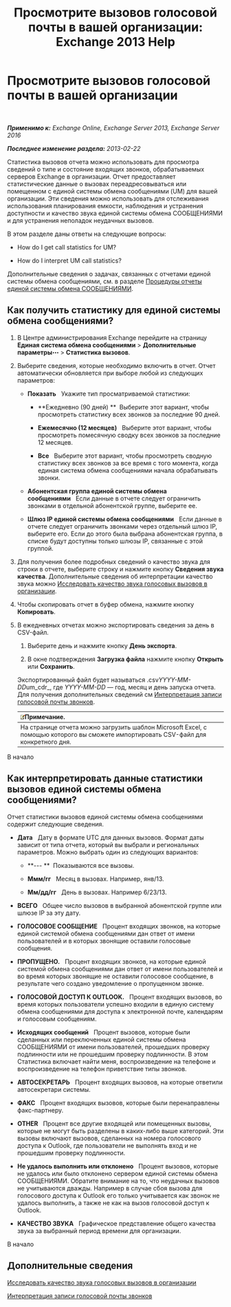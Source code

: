 ﻿---
title: 'Просмотрите вызовов голосовой почты в вашей организации: Exchange 2013 Help'
TOCTitle: Просмотрите вызовов голосовой почты в вашей организации
ms:assetid: f6fdbe17-d1d2-442a-aa13-06b908d9c33a
ms:mtpsurl: https://technet.microsoft.com/ru-ru/library/JJ659073(v=EXCHG.150)
ms:contentKeyID: 50556506
ms.date: 05/22/2018
mtps_version: v=EXCHG.150
ms.translationtype: MT
---

# Просмотрите вызовов голосовой почты в вашей организации

 

_**Применимо к:** Exchange Online, Exchange Server 2013, Exchange Server 2016_

_**Последнее изменение раздела:** 2013-02-22_

Статистика вызовов отчета можно использовать для просмотра сведений о типе и состояние входящих звонков, обрабатываемых серверов Exchange в организации. Отчет предоставляет статистические данные о вызовах переадресовываться или помещенном с единой системы обмена сообщениями (UM) для вашей организации. Эти сведения можно использовать для отслеживания использования планирования емкости, наблюдения и устранения доступности и качество звука единой системы обмена СООБЩЕНИЯМИ и для устранения неполадок неудачных вызовов.

В этом разделе даны ответы на следующие вопросы:

  - How do I get call statistics for UM?

  - How do I interpret UM call statistics?

Дополнительные сведения о задачах, связанных с отчетами единой системы обмена сообщениями, см. в разделе [Процедуры отчеты единой системы обмена СООБЩЕНИЯМИ](um-reports-procedures-exchange-2013-help.md).

## Как получить статистику для единой системы обмена сообщениями?

1.  В Центре администрирования Exchange перейдите на страницу **Единая система обмена сообщениями** \> **Дополнительные параметры**![Значок дополнительных параметров](images/JJ150550.5381819e-3b21-4873-8714-e9b956290b28(EXCHG.150).gif "Значок дополнительных параметров") \> **Статистика вызовов**.

2.  Выберите сведения, которые необходимо включить в отчет. Отчет автоматически обновляется при выборе любой из следующих параметров:
    
      - **Показать**   Укажите тип просматриваемой статистики:
        
          - **Ежедневно (90 дней) **  Выберите этот вариант, чтобы просмотреть статистику всех звонков за последние 90 дней.
        
          - **Ежемесячно (12 месяцев)**   Выберите этот вариант, чтобы просмотреть помесячную сводку всех звонков за последние 12 месяцев.
        
          - **Все**   Выберите этот вариант, чтобы просмотреть сводную статистику всех звонков за все время с того момента, когда единая система обмена сообщениями начала обрабатывать звонки.
    
      - **Абонентская группа единой системы обмена сообщениями**   Если данные в отчете следует ограничить звонками в отдельной абонентской группе, выберите ее.
    
      - **Шлюз IP единой системы обмена сообщениями**   Если данные в отчете следует ограничить звонками через отдельный шлюз IP, выберите его. Если до этого была выбрана абонентская группа, в списке будут доступны только шлюзы IP, связанные с этой группой.

3.  Для получения более подробных сведений о качество звука для строки в отчете, выберите строку и нажмите кнопку **Сведения звука качества**. Дополнительные сведения об интерпретации качество звука можно [Исследовать качество звука голосовых вызовов в организации](investigate-the-audio-quality-of-voice-calls-in-your-organization-exchange-2013-help.md).

4.  Чтобы скопировать отчет в буфер обмена, нажмите кнопку **Копировать**.

5.  В ежедневных отчетах можно экспортировать сведения за день в CSV-файл.
    
    1.  Выберите день и нажмите кнопку **День экспорта**.
    
    2.  В окне подтверждения **Загрузка файла** нажмите кнопку **Открыть** или **Сохранить**.
    
    Экспортированный файл будет называться .csv*YYYY-MM-DD*um\_cdr\_, где *YYYY-MM-DD* — год, месяц и день запуска отчета. Для получения дополнительных сведений см [Интерпретация записи голосовой почты звонков](interpret-voice-mail-call-records-exchange-2013-help.md).
    
    <table>
    <thead>
    <tr class="header">
    <th><img src="images/JJ126620.note(EXCHG.150).gif" title="Примечание" alt="Примечание" />Примечание.</th>
    </tr>
    </thead>
    <tbody>
    <tr class="odd">
    <td>На странице отчета можно загрузить шаблон Microsoft Excel, с помощью которого вы сможете импортировать CSV-файл для конкретного дня.</td>
    </tr>
    </tbody>
    </table>


В начало

## Как интерпретировать данные статистики вызовов единой системы обмена сообщениями?

Отчет статистики вызовов единой системы обмена сообщениями содержит следующие сведения.

  - **Дата**   Дату в формате UTC для данных вызовов. Формат даты зависит от типа отчета, который вы выбрали и региональных параметров. Можно выбрать один из следующих вариантов:
    
      - **--- **  Показываются все вызовы.
    
      - **Ммм/гг**   Месяц в вызовах. Например, янв/13.
    
      - **Мм/дд/гг**   День в вызовах. Например 6/23/13.

  - **ВСЕГО**   Общее число вызовов в выбранной абонентской группе или шлюзе IP за эту дату.

  - **ГОЛОСОВОЕ СООБЩЕНИЕ**   Процент входящих звонков, на которые единой системой обмена сообщениями дан ответ от имени пользователей и в которых звонящие оставили голосовые сообщения.

  - **ПРОПУЩЕНО.**   Процент входящих звонков, на которые единой системой обмена сообщениями дан ответ от имени пользователей и во время которых звонящие не оставили голосовое сообщение, в результате чего создано уведомление о пропущенном звонке.

  - **ГОЛОСОВОЙ ДОСТУП К OUTLOOK.**   Процент входящих вызовов, во время которых пользователи успешно входили в единую систему обмена сообщениями для доступа к электронной почте, календарям и голосовым сообщениям.

  - **Исходящих сообщений**   Процент вызовов, которые были сделанных или переключенных единой системы обмена СООБЩЕНИЯМИ от имени пользователей, прошедших проверку подлинности или не прошедшим проверку подлинности. В этом Статистика включает найти меня, воспроизведение на телефоне и воспроизведение на телефон приветствие типы звонков.

  - **АВТОСЕКРЕТАРЬ**   Процент входящих вызовов, на которые ответили автосекретари системы.

  - **ФАКС**   Процент входящих вызовов, которые были перенаправлены факс-партнеру.

  - **OTHER**   Процент все другие входящей или помещенных вызовы, которые не могут быть разделены в каких-либо выше категорий. Эти вызовы включают вызовов, сделанных на номера голосового доступа к Outlook, где пользователи не выполнять вход и не прошедшим проверку подлинности.

  - **Не удалось выполнить или отклонено**   Процент вызовов, которые не удалось или было отклонено сервером единой системы обмена СООБЩЕНИЯМИ. Обратите внимание на то, что неудачных вызовов не учитываются дважды. Например в случае сбоя вызова для голосового доступа к Outlook его только учитывается как звонок не удалось выполнить, а также не как на вызов голосовой доступ к Outlook.

  - **КАЧЕСТВО ЗВУКА**   Графическое представление общего качества звука за выбранный период времени для организации.

В начало

## Дополнительные сведения

[Исследовать качество звука голосовых вызовов в организации](investigate-the-audio-quality-of-voice-calls-in-your-organization-exchange-2013-help.md)

[Интерпретация записи голосовой почты звонков](interpret-voice-mail-call-records-exchange-2013-help.md)

